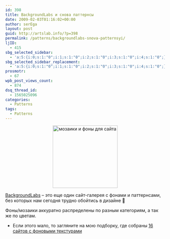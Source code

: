 ```yaml
---
id: 398
title: BackgroundLabs и снова паттернсы
date: 2009-02-03T01:16:02+00:00
author: serEga
layout: post
guid: http://artslab.info/?p=398
permalink: /patterns/backgroundlabs-snova-patternsyi/
ljID:
  - 415
sbg_selected_sidebar:
  - 'a:5:{i:0;s:1:"0";i:1;s:1:"0";i:2;s:1:"0";i:3;s:1:"0";i:4;s:1:"0";}'
sbg_selected_sidebar_replacement:
  - 'a:5:{i:0;s:1:"0";i:1;s:1:"0";i:2;s:1:"0";i:3;s:1:"0";i:4;s:1:"0";}'
prosmotr:
  - 67
wpb_post_views_count:
  - 874
dsq_thread_id:
  - 1565025096
categories:
  - Patterns
tags:
  - Patterns
---
```

<center>
  <a href="http://googledrive.com/host/0B9lHVSSSdxdxd0hjdUdmRzY3Tjg/moziki_dlya_saita_bg.jpg"><img src="http://googledrive.com/host/0B9lHVSSSdxdxd0hjdUdmRzY3Tjg/moziki_dlya_saita_bg.jpg" alt="мозаики и фоны для сайта" title="moziki_dlya_saita_bg" width="205" height="197" class="aligncenter size-full wp-image-5744" /></a>
</center>



<a href="http://www.backgroundlabs.com/" target="_blank">BackgroundLabs</a> &#8211; это еще один сайт-галерея с фонами и паттернсами, без которых нам сегодня трудно обойтись в дизайне 🙂

Фоны/мозаики аккуратно распределены по разным категориям, а так же по цветам.

+ Если этого мало, то загляните на мою подборку, где собраны [16 cайтов с фоновыми текстурами](http://artslab.info/?p=311)